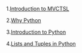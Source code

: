 1.[Introduction to MVCTSL](https://jhashuva.github.io/MVCTS/intro_to_mvctsl.md)

2.[Why Python](https://github.com/jhashuva/MVCTS/blob/master/why_python.md)

3.[Introduction to Python](intro_to_python.md)

4.[Lists and Tuples in Python](lists_tuples.md)
